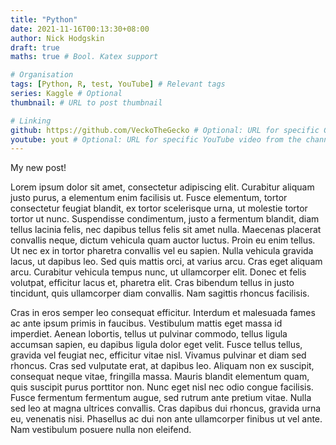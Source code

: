 ```yaml
---
title: "Python"
date: 2021-11-16T00:13:30+08:00
author: Nick Hodgskin
draft: true
maths: true # Bool. Katex support

# Organisation
tags: [Python, R, test, YouTube] # Relevant tags
series: Kaggle # Optional
thumbnail: # URL to post thumbnail

# Linking
github: https://github.com/VeckoTheGecko # Optional: URL for specific GitHub repo
youtube: yout # Optional: URL for specific YouTube video from the channel
---
```

My new post!

Lorem ipsum dolor sit amet, consectetur adipiscing elit. Curabitur aliquam justo purus, a elementum enim facilisis ut. Fusce elementum, tortor consectetur feugiat blandit, ex tortor scelerisque urna, ut molestie tortor tortor ut nunc. Suspendisse condimentum, justo a fermentum blandit, diam tellus lacinia felis, nec dapibus tellus felis sit amet nulla. Maecenas placerat convallis neque, dictum vehicula quam auctor luctus. Proin eu enim tellus. Ut nec ex in tortor pharetra convallis vel eu sapien. Nulla vehicula gravida lacus, ut dapibus leo. Sed quis mattis orci, at varius arcu. Cras eget aliquam arcu. Curabitur vehicula tempus nunc, ut ullamcorper elit. Donec et felis volutpat, efficitur lacus et, pharetra elit. Cras bibendum tellus in justo tincidunt, quis ullamcorper diam convallis. Nam sagittis rhoncus facilisis.

Cras in eros semper leo consequat efficitur. Interdum et malesuada fames ac ante ipsum primis in faucibus. Vestibulum mattis eget massa id imperdiet. Aenean lobortis, tellus ut pulvinar commodo, tellus ligula accumsan sapien, eu dapibus ligula dolor eget velit. Fusce tellus tellus, gravida vel feugiat nec, efficitur vitae nisl. Vivamus pulvinar et diam sed rhoncus. Cras sed vulputate erat, at dapibus leo. Aliquam non ex suscipit, consequat neque vitae, fringilla massa. Mauris blandit elementum quam, quis suscipit purus porttitor non. Nunc eget nisl nec odio congue facilisis. Fusce fermentum fermentum augue, sed rutrum ante pretium vitae. Nulla sed leo at magna ultrices convallis. Cras dapibus dui rhoncus, gravida urna eu, venenatis nisi. Phasellus ac dui non ante ullamcorper finibus ut vel ante. Nam vestibulum posuere nulla non eleifend.


